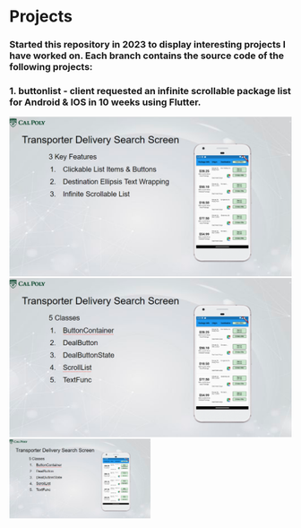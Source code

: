 # Projects
### Started this repository in 2023 to display interesting projects I have worked on. Each branch contains the source code of the following projects:
  
### 1. buttonlist -  client requested an infinite scrollable package list for Android & IOS in 10 weeks using Flutter.
![alt text](https://github.com/darylng154/Projects/blob/main/README_files/buttonlist_classes.png?raw=true)
![alt text](https://github.com/darylng154/Projects/blob/main//README_files/buttonlist_features.png?raw=true)
<img src="https://github.com/darylng154/Projects/blob/main//README_files/buttonlist_features.png?raw=true" width=50% height=50%>
